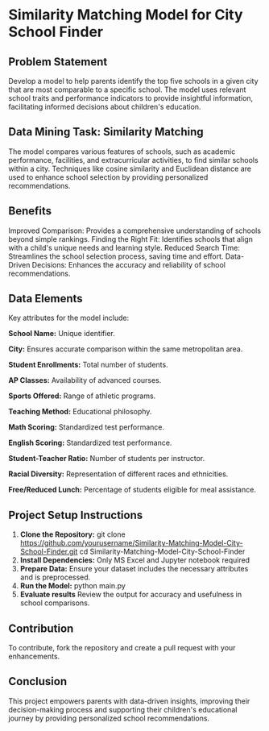 # Similarity Matching Model for City School Finder


## Problem Statement

Develop a model to help parents identify the top five schools in a given city that are most comparable to a specific school. The model uses relevant school traits and performance indicators to provide insightful information, facilitating informed decisions about children's education.


## Data Mining Task: Similarity Matching

The model compares various features of schools, such as academic performance, facilities, and extracurricular activities, to find similar schools within a city. Techniques like cosine similarity and Euclidean distance are used to enhance school selection by providing personalized recommendations.

## Benefits
Improved Comparison: Provides a comprehensive understanding of schools beyond simple rankings.
Finding the Right Fit: Identifies schools that align with a child's unique needs and learning style.
Reduced Search Time: Streamlines the school selection process, saving time and effort.
Data-Driven Decisions: Enhances the accuracy and reliability of school recommendations.

## Data Elements
Key attributes for the model include:

**School Name:** Unique identifier.

**City:** Ensures accurate comparison within the same metropolitan area. 

**Student Enrollments:** Total number of students.

**AP Classes:** Availability of advanced courses. 

**Sports Offered:** Range of athletic programs. 

**Teaching Method:** Educational philosophy. 

**Math Scoring:** Standardized test performance. 

**English Scoring:** Standardized test performance. 

**Student-Teacher Ratio:** Number of students per instructor.

**Racial Diversity:** Representation of different races and ethnicities.

**Free/Reduced Lunch:** Percentage of students eligible for meal assistance.

## Project Setup Instructions

1. **Clone the Repository:**
   git clone https://github.com/yourusername/Similarity-Matching-Model-City-School-Finder.git
   cd Similarity-Matching-Model-City-School-Finder
2. **Install Dependencies:**
   Only MS Excel and Jupyter notebook required
3. **Prepare Data:**
   Ensure your dataset includes the necessary attributes and is preprocessed.
4. **Run the Model:**
   python main.py
5. **Evaluate results**
   Review the output for accuracy and usefulness in school comparisons.

## Contribution
To contribute, fork the repository and create a pull request with your enhancements.

## Conclusion
This project empowers parents with data-driven insights, improving their decision-making process and supporting their children's educational journey by providing personalized school recommendations.
